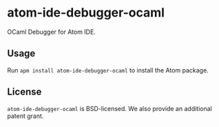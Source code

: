 # atom-ide-debugger-ocaml

OCaml Debugger for Atom IDE.

## Usage

Run `apm install atom-ide-debugger-ocaml` to install the Atom package.

## License

`atom-ide-debugger-ocaml` is BSD-licensed. We also provide an additional patent grant.
